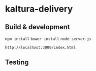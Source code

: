 # kaltura-delivery


## Build & development

`npm install`
`bower install`
`node server.js`

`http://localhost:3000/index.html`


## Testing
